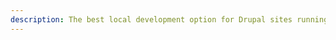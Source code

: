 ```yaml
---
description: The best local development option for Drupal sites running on Acquia. Get Acquia CLI and all the usual power tools plus awesome workflow automation.
---
```





